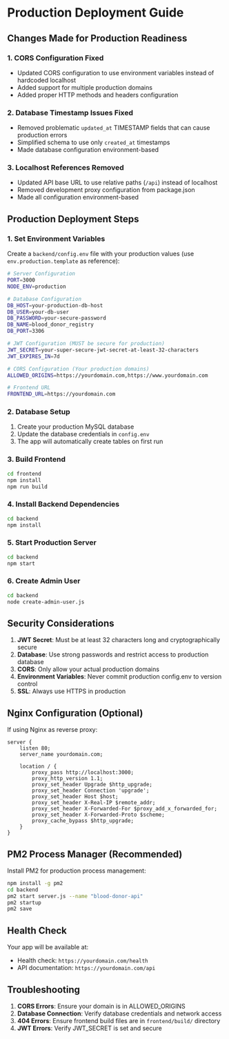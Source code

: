 # Production Deployment Guide

## Changes Made for Production Readiness

### 1. CORS Configuration Fixed
- Updated CORS configuration to use environment variables instead of hardcoded localhost
- Added support for multiple production domains
- Added proper HTTP methods and headers configuration

### 2. Database Timestamp Issues Fixed
- Removed problematic `updated_at` TIMESTAMP fields that can cause production errors
- Simplified schema to use only `created_at` timestamps
- Made database configuration environment-based

### 3. Localhost References Removed
- Updated API base URL to use relative paths (`/api`) instead of localhost
- Removed development proxy configuration from package.json
- Made all configuration environment-based

## Production Deployment Steps

### 1. Set Environment Variables

Create a `backend/config.env` file with your production values (use `env.production.template` as reference):

```bash
# Server Configuration
PORT=3000
NODE_ENV=production

# Database Configuration
DB_HOST=your-production-db-host
DB_USER=your-db-user
DB_PASSWORD=your-secure-password
DB_NAME=blood_donor_registry
DB_PORT=3306

# JWT Configuration (MUST be secure for production)
JWT_SECRET=your-super-secure-jwt-secret-at-least-32-characters
JWT_EXPIRES_IN=7d

# CORS Configuration (Your production domains)
ALLOWED_ORIGINS=https://yourdomain.com,https://www.yourdomain.com

# Frontend URL
FRONTEND_URL=https://yourdomain.com
```

### 2. Database Setup

1. Create your production MySQL database
2. Update the database credentials in `config.env`
3. The app will automatically create tables on first run

### 3. Build Frontend

```bash
cd frontend
npm install
npm run build
```

### 4. Install Backend Dependencies

```bash
cd backend
npm install
```

### 5. Start Production Server

```bash
cd backend
npm start
```

### 6. Create Admin User

```bash
cd backend
node create-admin-user.js
```

## Security Considerations

1. **JWT Secret**: Must be at least 32 characters long and cryptographically secure
2. **Database**: Use strong passwords and restrict access to production database
3. **CORS**: Only allow your actual production domains
4. **Environment Variables**: Never commit production config.env to version control
5. **SSL**: Always use HTTPS in production

## Nginx Configuration (Optional)

If using Nginx as reverse proxy:

```nginx
server {
    listen 80;
    server_name yourdomain.com;
    
    location / {
        proxy_pass http://localhost:3000;
        proxy_http_version 1.1;
        proxy_set_header Upgrade $http_upgrade;
        proxy_set_header Connection 'upgrade';
        proxy_set_header Host $host;
        proxy_set_header X-Real-IP $remote_addr;
        proxy_set_header X-Forwarded-For $proxy_add_x_forwarded_for;
        proxy_set_header X-Forwarded-Proto $scheme;
        proxy_cache_bypass $http_upgrade;
    }
}
```

## PM2 Process Manager (Recommended)

Install PM2 for production process management:

```bash
npm install -g pm2
cd backend
pm2 start server.js --name "blood-donor-api"
pm2 startup
pm2 save
```

## Health Check

Your app will be available at:
- Health check: `https://yourdomain.com/health`
- API documentation: `https://yourdomain.com/api`

## Troubleshooting

1. **CORS Errors**: Ensure your domain is in ALLOWED_ORIGINS
2. **Database Connection**: Verify database credentials and network access
3. **404 Errors**: Ensure frontend build files are in `frontend/build/` directory
4. **JWT Errors**: Verify JWT_SECRET is set and secure 